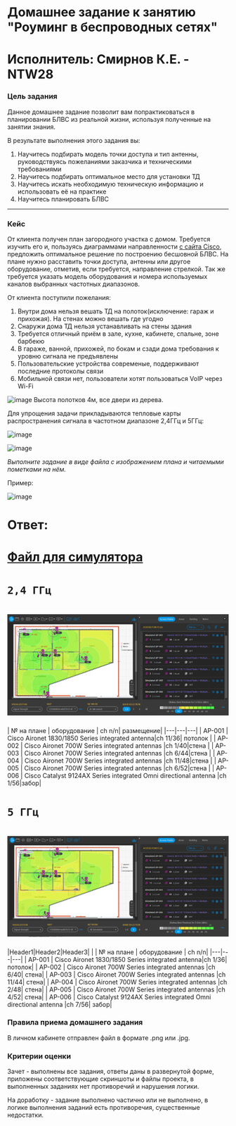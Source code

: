 # Домашнее задание к занятию "Роуминг в беспроводных сетях"
# Исполнитель: Смирнов К.Е. - NTW28
### Цель задания

Данное домашнее задание позволит вам попрактиковаться в планировании БЛВС из реальной жизни, используя полученные на занятии знания.

В результате выполнения этого задания вы:

1) Научитесь подбирать модель точки доступа и тип антенны, руководствуясь пожеланиями заказчика и техническими требованиями
2) Научитесь подбирать оптимальное место для установки ТД
4) Научитесь искать необходимую техническую информацию и использовать её на практике
3) Научитесь планировать БЛВС

------

### Кейс
 
От клиента получен план загородного участка с домом. Требуется изучить его и, пользуясь диаграммами направленности [с сайта Cisco](https://www.cisco.com/c/en/us/products/collateral/wireless/aironet-antennas-accessories/product_data_sheet09186a008008883b.html#Dualbandwallmountomnidirectional4elements), предложить оптимальное решение по построению бесшовной БЛВС. 
На плане нужно расставить точки доступа, антенны или другое оборудование, отметив, если требуется, направление стрелкой. Так же требуется указать модель оборудования и номера используемых каналов выбранных частотных диапазонов. 

От клиента поступили пожелания:
 1) Внутри дома нельзя вешать ТД на полоток(исключение: гараж и прихожая). На стенах можно вешать где угодно
 2) Снаружи дома ТД нельзя устанавливать на стены здания
 3) Требуется отличный приём в зале, кухне, кабинете, спальне, зоне барбекю
 4) В гараже, ванной, прихожей, по бокам и сзади дома требования к уровню сигнала не предъявлены
 5) Пользовательские устройства современые, поддерживают последние протоколы связи
 6) Мобильной связи нет, пользователи хотят пользоваться VoIP через Wi-Fi
 
 ![image](https://user-images.githubusercontent.com/5977962/170580864-ee807612-4f5a-4a24-a4e2-1fbbbb0ea8c6.png)
Высота полотков 4м, все двери из дерева.

Для упрощения задачи прикладываются тепловые карты распространения сигнала в частотном диапазоне 2,4ГГц и 5ГГц:

![image](https://user-images.githubusercontent.com/5977962/171872858-0826d5bf-e7bd-4d13-9722-dc1461e301de.png)

![image](https://user-images.githubusercontent.com/5977962/171872939-a483d613-d2d8-4cc3-9650-d5b913889900.png)


*Выполните задание в виде файла с изображением плана и читаемыми пометками на нём.*

Пример:

![image](https://user-images.githubusercontent.com/5977962/170581619-8751f9e3-d0d8-4f0b-b035-878ee36b7379.png)

# Ответ:
# [Файл для симулятора](https://github.com/LokyRUS/homework-NTW-28/blob/nevidimka/Untitled.esx)
# `2,4 ГГц`
# ![imaes1](https://github.com/LokyRUS/homework-NTW-28/blob/nevidimka/1.PNG)


| № на плане | оборудование | ch n/n| размещение|
|---|---|---|
| AP-001 | Cisco Aironet 1830/1850 Series integrated antenna|ch 11/36| потолок |
| AP-002 | Cisco Aironet 700W Series integrated antennas |ch 1/40|стена  |
| AP-003 | Cisco Aironet 700W Series integrated antennas |ch 6/44|стена | 
| AP-004 | Cisco Aironet 700W Series integrated antennas |ch 11/48|стена | 
| AP-005 | Cisco Aironet 700W Series integrated antennas |ch 6/52|стена | 
| AP-006 | Cisco Catalyst 9124AX Series integrated Omni directional antenna |ch 1/56|забор| 

# `5 ГГц`
# ![imaes2](https://github.com/LokyRUS/homework-NTW-28/blob/nevidimka/2.PNG)

|Header1|Header2|Header3|  |
| № на плане | оборудование | ch n/n|
|---|---|---|
| AP-001 |  Cisco Aironet 1830/1850 Series integrated antenna|ch 1/36| потолок|
| AP-002 | Cisco Aironet 700W Series integrated antennas |ch 6/40| стена|
| AP-003 | Cisco Aironet 700W Series integrated antennas |ch 11/44| стена| 
| AP-004 | Cisco Aironet 700W Series integrated antennas |ch 2/48| стена| 
| AP-005 | Cisco Aironet 700W Series integrated antennas |ch 4/52| стена| 
| AP-006 | Cisco Catalyst 9124AX Series integrated Omni directional antenna |ch 7/56| забор|
### Правила приема домашнего задания

В личном кабинете отправлен файл в формате .png или .jpg.

### Критерии оценки

Зачет - выполнены все задания, ответы даны в развернутой форме, приложены соответствующие скриншоты и файлы проекта, в выполненных заданиях нет противоречий и нарушения логики.

На доработку - задание выполнено частично или не выполнено, в логике выполнения заданий есть противоречия, существенные недостатки.
 
